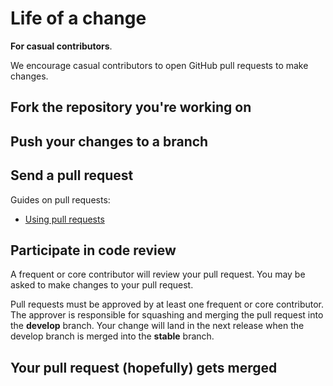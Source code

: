# Life of a change

**For casual contributors**.

We encourage casual contributors to open GitHub pull requests to make changes.

## Fork the repository you're working on

## Push your changes to a branch

## Send a pull request

Guides on pull requests:

- [Using pull requests](https://help.github.com/articles/using-pull-requests/)

## Participate in code review

A frequent or core contributor will review your pull request. You may be asked to make changes to your pull request.

Pull requests must be approved by at least one frequent or core contributor. The approver is responsible for squashing and merging the pull request into the **develop** branch. Your change will land in the next release when the develop branch is merged into the **stable** branch.

## Your pull request (hopefully) gets merged
